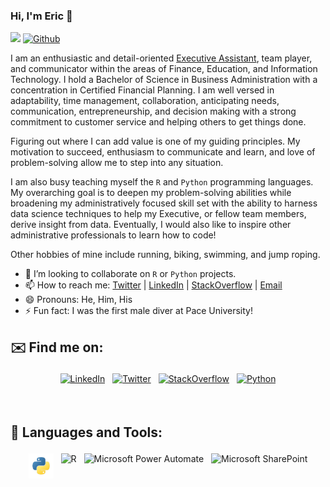 ### Hi, I'm Eric 👋
![](https://visitor-badge.laobi.icu/badge?page_id=iamericfletcher.iamericfletcher) [![Github](https://img.shields.io/github/followers/iamericfletcher?label=Follow&style=social)](https://github.com/iamericfletcher)



I am an enthusiastic and detail-oriented [Executive Assistant](https://hbr.org/2011/05/the-case-for-executive-assistants), team player, and communicator within the areas of Finance, Education, and Information Technology. I hold a Bachelor of Science in Business Administration with a concentration in Certified Financial Planning. I am well versed in adaptability, time management, collaboration, anticipating needs, communication, entrepreneurship, and decision making with a strong commitment to customer service and helping others to get things done.

Figuring out where I can add value is one of my guiding principles. My motivation to succeed, enthusiasm to communicate and learn, and love of problem-solving allow me to step into any situation. 

I am also busy teaching myself the `R` and `Python` programming languages. My overarching goal is to deepen my problem-solving abilities while broadening my administratively focused skill set with the ability to harness data science techniques to help my Executive, or fellow team members, derive insight from data. Eventually, I would also like to inspire other administrative professionals to learn how to code!

Other hobbies of mine include running, biking, swimming, and jump roping.

- 👯 I’m looking to collaborate on `R` or `Python` projects.
- 📫 How to reach me: [Twitter](https://twitter.com/iamericfletcher) | [LinkedIn](https://www.linkedin.com/in/iamericfletcher/) | [StackOverflow](https://stackoverflow.com/users/13356730/eric-fletcher?tab=profile) | [Email](mailto:ericfletcher3@gmail.com)
- 😄 Pronouns: He, Him, His
- ⚡ Fun fact: I was the first male diver at Pace University!

## ✉️ Find me on:


<p align="center">
 <a href="www.linkedin.com/in/iamericfletcher"> <img src="https://user-images.githubusercontent.com/64165327/96324384-979a3c00-0fef-11eb-94d0-d4274cc4b327.png" alt="LinkedIn" height="40" style="vertical-align:top; margin:4px"></a>
 <a href="https://twitter.com/iamericfletcher"> <img src="https://user-images.githubusercontent.com/64165327/96324016-83edd600-0fed-11eb-89ad-d776db64144a.png" alt="Twitter" height="40" style="vertical-align:top; margin:4px"></a>
 <a href="https://stackoverflow.com/users/13356730/iamericfletcher"> <img src="https://user-images.githubusercontent.com/64165327/96324226-a9c7aa80-0fee-11eb-9999-51105d6be6ad.png" alt="StackOverflow" height="40" style="vertical-align:top; margin:4px"></a>
 <a href="mailto:ericfletcher3@gmail.com"> <img src="https://cdn.jsdelivr.net/npm/simple-icons@v3/icons/gmail.svg" alt="Python" height="40" style="vertical-align:top; margin:4px"></a>
</p>

<br />

## 🧰 Languages and Tools:
<p align="center">
<img src="https://raw.githubusercontent.com/github/explore/80688e429a7d4ef2fca1e82350fe8e3517d3494d/topics/python/python.png" alt="Python" height="40" style="vertical-align:top; margin:4px">
 <img src="https://user-images.githubusercontent.com/64165327/96323524-73d4f700-0feb-11eb-966a-2e696238ff3b.jpg" alt="R" height="40" style="vertical-align:top; margin:4px"> 
 <img src="https://user-images.githubusercontent.com/64165327/96323735-83a10b00-0fec-11eb-8df2-f6f7657ff3c8.png" alt="Microsoft Power Automate" height="40" style="vertical-align:top; margin:4px">
 <img src="https://user-images.githubusercontent.com/64165327/96323844-d8dd1c80-0fec-11eb-99f2-3d7ae5e957ec.png" alt="Microsoft SharePoint" height="40" style="vertical-align:top; margin:4px">
</p>


<!--
**iamericfletcher/iamericfletcher** is a ✨ _special_ ✨ repository because its `README.md` (this file) appears on your GitHub profile.

Here are some ideas to get you started:

- 🔭 I’m currently working on ...
- 🌱 I’m currently learning ...
- 👯 I’m looking to collaborate on ...
- 🤔 I’m looking for help with ...
- 💬 Ask me about ...
- 📫 How to reach me: ...
- 😄 Pronouns: ...
- ⚡ Fun fact: ...
-->
